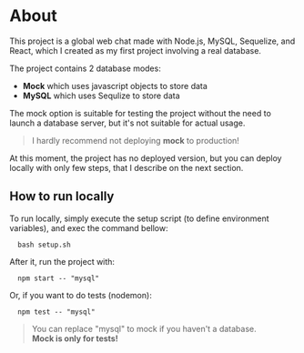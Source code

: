 # About

This project is a global web chat made with Node.js, MySQL, Sequelize, and React, which I created as my first project involving a real database.

The project contains 2 database modes:

- **Mock** which uses javascript objects to store data
- **MySQL** which uses Sequlize to store data

The mock option is suitable for testing the project without the need to launch a database server, but it's not suitable for actual usage.

> I hardly recommend not deploying **mock** to production!

At this moment, the project has no deployed version, but you can deploy locally with only few steps, that I describe on the next section.  

## How to run locally

To run locally, simply execute the setup script (to define environment variables), and exec the command bellow:

```shell
  bash setup.sh
```

After it, run the project with:

```
  npm start -- "mysql"
```

Or, if you want to do tests (nodemon):

```
  npm test -- "mysql"
```

> You can replace "mysql" to mock if you haven't a database.<br>**Mock is only for tests!**
